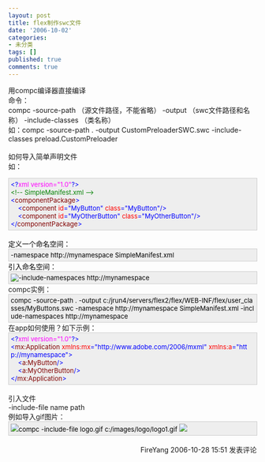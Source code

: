 ```yaml
---
layout: post
title: flex制作swc文件
date: '2006-10-02'
categories:
- 未分类
tags: []
published: true
comments: true
---
```

<p>用compc编译器直接编译<br />命令：<br />compc -source-path&nbsp;（源文件路径，不能省略） -output&nbsp;（swc文件路径和名称） -include-classes （类名称）<br />如：compc -source-path . -output CustomPreloaderSWC.swc -include-classes preload.CustomPreloader <br /><br />如何导入简单声明文件<br />如：<br />
<div style="BORDER-RIGHT: #cccccc 1px solid; PADDING-RIGHT: 5px; BORDER-TOP: #cccccc 1px solid; PADDING-LEFT: 4px; FONT-SIZE: 13px; PADDING-BOTTOM: 4px; BORDER-LEFT: #cccccc 1px solid; WIDTH: 98%; WORD-BREAK: break-all; PADDING-TOP: 4px; BORDER-BOTTOM: #cccccc 1px solid; BACKGROUND-COLOR: #eeeeee"><span style="COLOR: #0000ff">&lt;?</span><span style="COLOR: #ff00ff">xml&nbsp;version="1.0"</span><span style="COLOR: #0000ff">?&gt;</span><span style="COLOR: #000000"><br /></span><span style="COLOR: #008000">&lt;!--</span><span style="COLOR: #008000">&nbsp;SimpleManifest.xml&nbsp;</span><span style="COLOR: #008000">--&gt;</span><span style="COLOR: #000000"><br /></span><span style="COLOR: #0000ff">&lt;</span><span style="COLOR: #800000">componentPackage</span><span style="COLOR: #0000ff">&gt;</span><span style="COLOR: #000000"><br />&nbsp;&nbsp;&nbsp;&nbsp;</span><span style="COLOR: #0000ff">&lt;</span><span style="COLOR: #800000">component&nbsp;</span><span style="COLOR: #ff0000">id</span><span style="COLOR: #0000ff">="MyButton"</span><span style="COLOR: #ff0000">&nbsp;class</span><span style="COLOR: #0000ff">="MyButton"</span><span style="COLOR: #0000ff">/&gt;</span><span style="COLOR: #000000"><br />&nbsp;&nbsp;&nbsp;&nbsp;</span><span style="COLOR: #0000ff">&lt;</span><span style="COLOR: #800000">component&nbsp;</span><span style="COLOR: #ff0000">id</span><span style="COLOR: #0000ff">="MyOtherButton"</span><span style="COLOR: #ff0000">&nbsp;class</span><span style="COLOR: #0000ff">="MyOtherButton"</span><span style="COLOR: #0000ff">/&gt;</span><span style="COLOR: #000000"><br /></span><span style="COLOR: #0000ff">&lt;/</span><span style="COLOR: #800000">componentPackage</span><span style="COLOR: #0000ff">&gt;</span></div>
<font color="#0000ff"><br /><span style="COLOR: #000000">定义一个命名空间：<br />
<div style="BORDER-RIGHT: #cccccc 1px solid; PADDING-RIGHT: 5px; BORDER-TOP: #cccccc 1px solid; PADDING-LEFT: 4px; FONT-SIZE: 13px; PADDING-BOTTOM: 4px; BORDER-LEFT: #cccccc 1px solid; WIDTH: 98%; WORD-BREAK: break-all; PADDING-TOP: 4px; BORDER-BOTTOM: #cccccc 1px solid; BACKGROUND-COLOR: #eeeeee"><span style="COLOR: #000000">-namespace&nbsp;http://mynamespace&nbsp;SimpleManifest.xml</span></div>
引入命名空间：<br />
<div style="BORDER-RIGHT: #cccccc 1px solid; PADDING-RIGHT: 5px; BORDER-TOP: #cccccc 1px solid; PADDING-LEFT: 4px; FONT-SIZE: 13px; PADDING-BOTTOM: 4px; BORDER-LEFT: #cccccc 1px solid; WIDTH: 98%; WORD-BREAK: break-all; PADDING-TOP: 4px; BORDER-BOTTOM: #cccccc 1px solid; BACKGROUND-COLOR: #eeeeee"><img src="http://www.cnblogs.com/Images/OutliningIndicators/None.gif" align="top" /><span style="COLOR: #000000">-include-namespaces&nbsp;http://mynamespace</span></div>
</span></font>compc实例：<br />
<div style="BORDER-RIGHT: #cccccc 1px solid; PADDING-RIGHT: 5px; BORDER-TOP: #cccccc 1px solid; PADDING-LEFT: 4px; FONT-SIZE: 13px; PADDING-BOTTOM: 4px; BORDER-LEFT: #cccccc 1px solid; WIDTH: 98%; WORD-BREAK: break-all; PADDING-TOP: 4px; BORDER-BOTTOM: #cccccc 1px solid; BACKGROUND-COLOR: #eeeeee"><span style="COLOR: #000000">compc&nbsp;-source-path&nbsp;.&nbsp;-output&nbsp;c:/jrun4/servers/flex2/flex/WEB-INF/flex/user_classes/MyButtons.swc&nbsp;-namespace&nbsp;http://mynamespace&nbsp;SimpleManifest.xml&nbsp;-include-namespaces&nbsp;http://mynamespace</span></div>
在app如何使用？如下示例：<br />
<div style="BORDER-RIGHT: #cccccc 1px solid; PADDING-RIGHT: 5px; BORDER-TOP: #cccccc 1px solid; PADDING-LEFT: 4px; FONT-SIZE: 13px; PADDING-BOTTOM: 4px; BORDER-LEFT: #cccccc 1px solid; WIDTH: 98%; WORD-BREAK: break-all; PADDING-TOP: 4px; BORDER-BOTTOM: #cccccc 1px solid; BACKGROUND-COLOR: #eeeeee"><span style="COLOR: #0000ff">&lt;?</span><span style="COLOR: #ff00ff">xml&nbsp;version="1.0"</span><span style="COLOR: #0000ff">?&gt;</span><span style="COLOR: #000000"><br /></span><span style="COLOR: #0000ff">&lt;</span><span style="COLOR: #800000">mx:Application&nbsp;</span><span style="COLOR: #ff0000">xmlns:mx</span><span style="COLOR: #0000ff">="http://www.adobe.com/2006/mxml"</span><span style="COLOR: #ff0000">&nbsp;xmlns:a</span><span style="COLOR: #0000ff">="http://mynamespace"</span><span style="COLOR: #0000ff">&gt;</span><span style="COLOR: #000000"><br />&nbsp;&nbsp;&nbsp;&nbsp;</span><span style="COLOR: #0000ff">&lt;</span><span style="COLOR: #800000">a:MyButton</span><span style="COLOR: #0000ff">/&gt;</span><span style="COLOR: #000000"><br />&nbsp;&nbsp;&nbsp;&nbsp;</span><span style="COLOR: #0000ff">&lt;</span><span style="COLOR: #800000">a:MyOtherButton</span><span style="COLOR: #0000ff">/&gt;</span><span style="COLOR: #000000"><br /></span><span style="COLOR: #0000ff">&lt;/</span><span style="COLOR: #800000">mx:Application</span><span style="COLOR: #0000ff">&gt;</span></div>
<br />引入文件<br />-include-file name path<br />例如导入gif图片：
<div style="BORDER-RIGHT: #cccccc 1px solid; PADDING-RIGHT: 5px; BORDER-TOP: #cccccc 1px solid; PADDING-LEFT: 4px; FONT-SIZE: 13px; PADDING-BOTTOM: 4px; BORDER-LEFT: #cccccc 1px solid; WIDTH: 98%; WORD-BREAK: break-all; PADDING-TOP: 4px; BORDER-BOTTOM: #cccccc 1px solid; BACKGROUND-COLOR: #eeeeee"><img src="http://www.cnblogs.com/Images/OutliningIndicators/None.gif" align="top" /><span style="COLOR: #000000">compc&nbsp;-include-file&nbsp;logo.gif&nbsp;c:/images/logo/logo1.gif&nbsp;<img src="http://www.cnblogs.com/Images/dot.gif" /></span></div>
<img src="http://www.cnblogs.com/FireYang/aggbug/542806.html" width="1" height="1" /><br /><br /><div align="right"><a style="text-decoration:none;" href="http://FireYang.cnblogs.com/" target="_blank">FireYang</a> 2006-10-28 15:51 <a href="http://www.cnblogs.com/FireYang/archive/2006/10/28/542806.html#Feedback" target="_blank" style="text-decoration:none;">发表评论</a></div></p>
